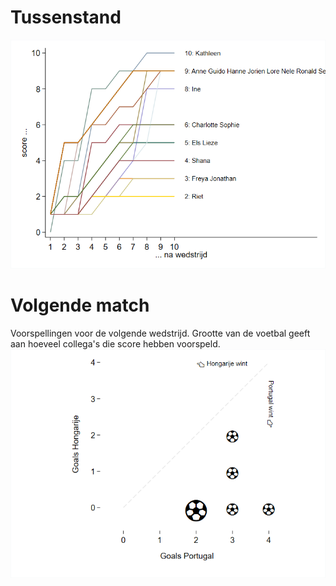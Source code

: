# Tussenstand
![running score](graphs/runningScore.png)

# Volgende match
Voorspellingen voor de volgende wedstrijd. Grootte van de voetbal geeft aan hoeveel collega's die score hebben voorspeld.
![next game](graphs/nextGame.png)